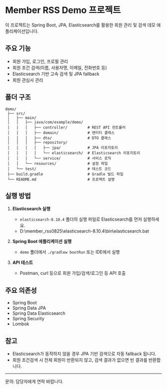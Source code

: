 # Member RSS Demo 프로젝트

이 프로젝트는 Spring Boot, JPA, Elasticsearch를 활용한 회원 관리 및 검색 데모 애플리케이션입니다.

## 주요 기능
- 회원 가입, 로그인, 프로필 관리
- 회원 조건 검색(이름, 사용자명, 이메일, 전화번호 등)
- Elasticsearch 기반 고속 검색 및 JPA fallback
- 회원 관심사 관리

## 폴더 구조
```
demo/
 ├── src/
 │   ├── main/
 │   │   ├── java/com/example/demo/
 │   │   │   ├── controller/         # REST API 컨트롤러
 │   │   │   ├── domain/             # 엔티티 클래스
 │   │   │   ├── dto/                # DTO 클래스
 │   │   │   ├── repository/
 │   │   │   │   ├── jpa/            # JPA 리포지토리
 │   │   │   │   └── elasticsearch/  # Elasticsearch 리포지토리
 │   │   │   └── service/            # 서비스 로직
 │   │   └── resources/              # 설정 파일
 │   └── test/                       # 테스트 코드
 ├── build.gradle                    # Gradle 빌드 파일
 └── README.md                       # 프로젝트 설명
```

## 실행 방법
1. **Elasticsearch 실행**
   - `elasticsearch-8.10.4` 폴더의 실행 파일로 Elasticsearch를 먼저 실행하세요.
   - D:\member_rss0825\elasticsearch-8.10.4\bin\elasticsearch.bat

2. **Spring Boot 애플리케이션 실행**
   - `demo` 폴더에서 `./gradlew bootRun` 또는 IDE에서 실행
3. **API 테스트**
   - Postman, curl 등으로 회원 가입/검색/로그인 등 API 호출

## 주요 의존성
- Spring Boot
- Spring Data JPA
- Spring Data Elasticsearch
- Spring Security
- Lombok

## 참고
- Elasticsearch가 동작하지 않을 경우 JPA 기반 검색으로 자동 fallback 됩니다.
- 회원 조건검색 시 전체 회원이 반환되지 않고, 검색 결과가 없으면 빈 결과를 반환합니다.

---
문의: 담당자에게 연락 바랍니다.
